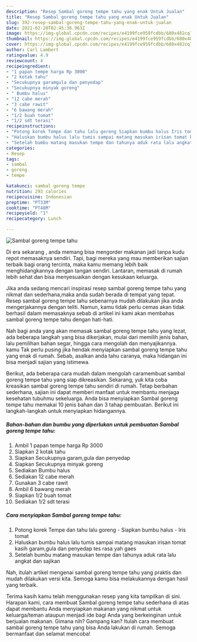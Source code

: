 ```yaml
---
description: "Resep Sambal goreng tempe tahu yang enak Untuk Jualan"
title: "Resep Sambal goreng tempe tahu yang enak Untuk Jualan"
slug: 392-resep-sambal-goreng-tempe-tahu-yang-enak-untuk-jualan
date: 2021-02-20T02:45:38.963Z
image: https://img-global.cpcdn.com/recipes/e4199fce959fcdbb/680x482cq70/sambal-goreng-tempe-tahu-foto-resep-utama.jpg
thumbnail: https://img-global.cpcdn.com/recipes/e4199fce959fcdbb/680x482cq70/sambal-goreng-tempe-tahu-foto-resep-utama.jpg
cover: https://img-global.cpcdn.com/recipes/e4199fce959fcdbb/680x482cq70/sambal-goreng-tempe-tahu-foto-resep-utama.jpg
author: Carl Lambert
ratingvalue: 4.9
reviewcount: 4
recipeingredient:
- "1 papan tempe harga Rp 3000"
- "2 kotak tahu"
- "Secukupnya garamgula dan penyedap"
- "Secukupnya minyak goreng"
- " Bumbu halus"
- "12 cabe merah"
- "3 cabe rawit"
- "6 bawang merah"
- "1/2 buah tomat"
- "1/2 sdt terasi"
recipeinstructions:
- "Potong korek Tempe dan tahu lalu goreng Siapkan bumbu halus Iris tomat"
- "Haluskan bumbu halus lalu tumis sampai matang masukan irisan tomat kasih garam,gula dan penyedap tes rasa yah gaes"
- "Setelah bumbu matang masukan tempe dan tahunya aduk rata lalu angkat dan sajikan"
categories:
- Resep
tags:
- sambal
- goreng
- tempe

katakunci: sambal goreng tempe 
nutrition: 293 calories
recipecuisine: Indonesian
preptime: "PT33M"
cooktime: "PT48M"
recipeyield: "1"
recipecategory: Lunch

---
```



![Sambal goreng tempe tahu](https://img-global.cpcdn.com/recipes/e4199fce959fcdbb/680x482cq70/sambal-goreng-tempe-tahu-foto-resep-utama.jpg)

Di era  sekarang , anda memang bisa mengorder makanan jadi tanpa kudu repot memasaknya sendiri. Tapi, bagi mereka yang mau memberikan sajian terbaik bagi orang tercinta, maka kamu memang lebih baik menghidangkannya dengan tangan sendiri. Lantaran, memasak di rumah lebih sehat dan bisa menyesuaikan dengan kesukaan keluarga.

Jika anda sedang mencari inspirasi resep sambal goreng tempe tahu yang nikmat dan sederhana,maka anda sudah berada di tempat yang tepat. Resep sambal goreng tempe tahu  sebenarnya mudah dilakukan jika anda mengerjakannya dengan teliti. Namun, kamu tidak perlu cemas akan tidak berhasil dalam memasaknya 
sebab di artikel ini kami akan membahas sambal goreng tempe tahu dengan hati-hati.  



Nah bagi anda yang akan memasak sambal goreng tempe tahu yang lezat, ada beberapa langkah yang bisa dikerjakan, mulai dari memilih jenis bahan, lalu pemilihan bahan segar, hingga cara mengolah dan menyajikannya. kamu Tak perlu pusing jika hendak menyiapkan sambal goreng tempe tahu yang enak di rumah. Sebab, asalkan anda  tahu caranya, maka hidangan ini bisa menjadi sajian yang istimewa.

Berikut, ada beberapa cara mudah dalam mengolah caramembuat sambal goreng tempe tahu yang siap dikreasikan. Sekarang, yuk kita coba kreasikan sambal goreng tempe tahu sendiri di rumah. Tetap berbahan sederhana, sajian ini dapat memberi manfaat untuk membantu menjaga kesehatan tubuhmu sekeluarga. Anda bisa menyiapkan Sambal goreng tempe tahu memakai 10 jenis bahan dan 3 tahap pembuatan. Berikut ini langkah-langkah untuk menyiapkan hidangannya.

<!--inarticleads1-->

##### Bahan-bahan dan bumbu yang diperlukan untuk pembuatan Sambal goreng tempe tahu:

1. Ambil 1 papan tempe harga Rp 3000
1. Siapkan 2 kotak tahu
1. Siapkan Secukupnya garam,gula dan penyedap
1. Siapkan Secukupnya minyak goreng
1. Sediakan  Bumbu halus
1. Sediakan 12 cabe merah
1. Gunakan 3 cabe rawit
1. Ambil 6 bawang merah
1. Siapkan 1/2 buah tomat
1. Sediakan 1/2 sdt terasi




<!--inarticleads2-->

##### Cara menyiapkan Sambal goreng tempe tahu:

1. Potong korek Tempe dan tahu lalu goreng - Siapkan bumbu halus - Iris tomat
1. Haluskan bumbu halus lalu tumis sampai matang masukan irisan tomat kasih garam,gula dan penyedap tes rasa yah gaes
1. Setelah bumbu matang masukan tempe dan tahunya aduk rata lalu angkat dan sajikan




Nah, itulah artikel mengenai  sambal goreng tempe tahu  yang praktis dan mudah dilakukan versi kita. Semoga kamu bisa melakukannya dengan hasil yang terbaik. 

Terima kasih kamu telah menggunakan resep yang kita tampilkan di sini. Harapan kami, cara membuat  Sambal goreng tempe tahu sederhana di atas dapat membantu Anda menyiapkan makanan yang nikmat untuk keluarga/teman ataupun menjadi ide bagi Anda yang berkeinginan untuk berjualan makanan. Gimana nih? Gampang kan? Itulah cara membuat sambal goreng tempe tahu yang bisa Anda lakukan di rumah. Semoga bermanfaat dan selamat mencoba!

